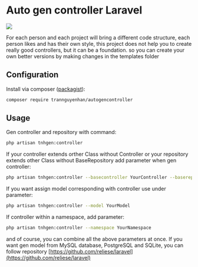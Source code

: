 # Auto gen controller Laravel

![](https://img.shields.io/badge/MIT%20-License-brightgreen)

For each person and each project will bring a different code structure, each person likes and has their own style, this project does not help you to create really good controllers, but it can be a foundation. so you can create your own better versions by making changes in the templates folder


## Configuration

Install via composer ([packagist](https://packagist.org/packages/trannguyenhan/autogencontroller)): 

```bash
composer require trannguyenhan/autogencontroller
```

## Usage

Gen controller and repository with command: 

```bash
php artisan tnhgen:controller
```

If your controller extends orther Class without Controller or your repository extends other Class without BaseRepository add parameter when gen controller:

```bash
php artisan tnhgen:controller --basecontroller YourController --baserepository YourRepository
```

If you want assign model corresponding with controller use under parameter: 

```bash
php artisan tnhgen:controller --model YourModel
```

If controller within a namespace, add parameter: 

```bash
php artisan tnhgen:controller --namespace YourNamespace
```

and of course, you can combine all the above parameters at once. If you want gen model from MySQL database, PostgreSQL and SQLite, you can follow repository [https://github.com/reliese/laravel](https://github.com/reliese/laravel)
